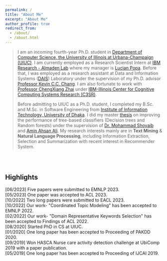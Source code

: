```yaml
---
permalink: /
title: "About Me"
excerpt: "About Me"
author_profile: true
redirect_from: 
  - /about/
  - /about.html
---
```


> I am an incoming fourth-year Ph.D. student in [Department of Computer Science, the University of Illinois at Urbana-Champaign (UIUC)](https://cs.illinois.edu/). I am currently employed as a Research Scientist Intern at [IBM Research - Almaden Lab](https://research.ibm.com/labs/almaden) where my manager is [Lucian Popa](https://research.ibm.com/people/lucian-popa). Before that, I was employed as a research assistant at Data and Information Systems ([DAIS](https://cs.illinois.edu/research/areas/data-and-information-systems)) Laboratory under the supervision of my Ph.D. advisor [Professor Kevin C.C. Chang](https://ece.illinois.edu/directory/profile/kcchang). I am also fortunate to work with [Professor ChengXiang Zhai](http://czhai.cs.illinois.edu/) under [IBM-Illinois Center for Cognitive Computing Systems Research (C3SR)](https://www.c3sr.com/). 
> 
> Before admitting to UIUC as a Ph.D. student, I completed my B.Sc. and M.Sc. in Software Engineering from [Institute of Information Technology, University of Dhaka](https://www.du.ac.bd/body/IIT). I did my master [thesis](https://www.researchgate.net/publication/357158890_An_Evidential_Inter-node_Hellinger_Distance_based_Tree_Classifier) on improving the performance of tree-based classifiers (Decision trees and Random forests) under the supervision of [Dr. Mohammad Shoyaib](http://www.iit.du.ac.bd/about_iit/individual_teacher/48) and [Amin Ahsan Ali](http://www.cse.iub.edu.bd/faculties/53). My research interests mainly are in **Text Mining** & **Natural Language Processing**, including Information Extraction, Selection and Summarization with recent interest in Recommender System.



<br />
<br />

## Highlights
[06/2023] Five papers were submitted to EMNLP 2023.           
[05/2023] One paper was accepted to ACL 2023.           
[10/2022] Two long papers were submitted to EACL 2023.                    
[10/2022] Our work- "Coordinated Topic Modeling" has been accepted to EMNLP 2022.           
[02/2022] Our work- "Domain Representative Keywords Selection" has been accepted to Findings of ACL 2022.  
[08/2020] Started PhD in CS at UIUC.  
[01/2020] One long paper has been accepted to Proceeding of PAKDD 2020.  
[09/2019] Won HASCA Nurse care activity detection challenge at UbiComp 2019 with a paper publication.  
[05/2019] One long paper has been accepted to Proceeding of IJCAI 2019.

